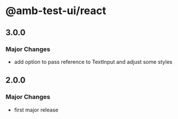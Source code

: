 # @amb-test-ui/react

## 3.0.0

### Major Changes

- add option to pass reference to TextInput and adjust some styles

## 2.0.0

### Major Changes

- first major release
